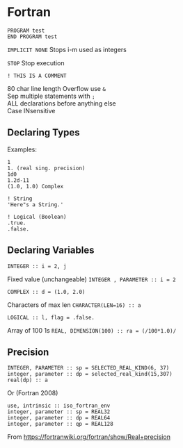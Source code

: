 # Fortran


````
PROGRAM test
END PROGRAM test
````

`IMPLICIT NONE`
Stops i-m used as integers

`STOP`
Stop execution

`! THIS IS A COMMENT `

80 char line length
Overflow use `&`    
Sep multiple statements with `;`    
ALL declarations before anything else    
Case INsensitive

## Declaring Types

Examples:

````
1
1. (real sing. precision)
1d0         
1.2d-11
(1.0, 1.0) Complex

! String
'Here"s a String.'

! Logical (Boolean)
.true. 
.false.
````

## Declaring Variables

`INTEGER :: i = 2, j`

Fixed value (unchangeable)
`INTEGER , PARAMETER :: i = 2`

`COMPLEX :: d = (1.0, 2.0)`

Characters of max len 
`CHARACTER(LEN=16) :: a`

`LOGICAL :: l, flag = .false.`

Array of 100 1s
`REAL, DIMENSION(100) :: ra = (/100*1.0)/`

## Precision
````
INTEGER, PARAMETER :: sp = SELECTED_REAL_KIND(6, 37)
integer, parameter :: dp = selected_real_kind(15,307)
real(dp) :: a
````

Or (Fortran 2008)

````
use, intrinsic :: iso_fortran_env
integer, parameter :: sp = REAL32
integer, parameter :: dp = REAL64
integer, parameter :: qp = REAL128
````
From <https://fortranwiki.org/fortran/show/Real+precision> 